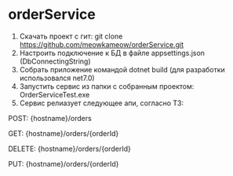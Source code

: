 # orderService
 
1. Скачать проект с гит: git clone https://github.com/meowkameow/orderService.git
2. Настроить подключение к БД в файле appsettings.json (DbConnectingString)
3. Собрать приложение командой dotnet build (для разработки использовался net7.0)
4. Запустить сервис из папки с собранным проектом: OrderServiceTest.exe
5. Сервис релиазует следующее апи, согласно ТЗ:

POST: {hostname}/orders

GET: {hostname}/orders/{orderId}

DELETE: {hostname}/orders/{orderId}

PUT: {hostname}/orders/{orderId}
